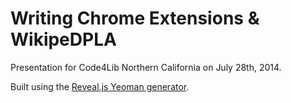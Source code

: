 # Writing Chrome Extensions & WikipeDPLA

Presentation for Code4Lib Northern California on July 28th, 2014.

Built using the [Reveal.js Yeoman generator](https://www.npmjs.org/package/generator-reveal).
